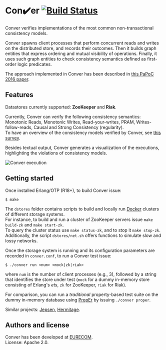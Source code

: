 # Con:heavy_check_mark:er [![Build Status](https://travis-ci.org/pviotti/conver.svg?branch=master)](https://travis-ci.org/pviotti/conver)

Conver verifies implementations of the most common non-transactional consistency models.  

Conver spawns client processes that perform concurrent reads
and writes on the distributed store, and records their outcomes.
Then it builds graph entities that express ordering and mutual visibility of operations.
Finally, it uses such graph entities to check consistency semantics
defined as first-order logic predicates.  

The approach implemented in Conver has been described in [this PaPoC 2016 paper][papoc].  

## Features

Datastores currently supported: **ZooKeeper** and **Riak**.  

Currently, Conver can verify the following consistency semantics: Monotonic Reads, Monotonic Writes,
Read-your-writes, PRAM, Writes-follow-reads, Causal and Strong Consistency (regularity).  
To have an overview of the consistency models verified by Conver, see [this survey][survey].  

Besides textual output, Conver generates a visualization of the executions,
highlighting the violations of consistency models.  

![Conver execution](http://i.imgur.com/BDGtpzX.png)

## Getting started

Once installed Erlang/OTP (R18+), to build Conver issue:

    $ make

The `dstores` folder contains scripts to build and locally run 
[Docker](https://www.docker.com/) clusters of different storage systems.  
For instance, to build and run a cluster of ZooKeeper servers
issue `make build-zk` and `make start-zk`.  
To query the cluster status use `make status-zk`, and to stop it `make stop-zk`.  
Additionally, the script `dstores/net.sh` offers functions to simulate
slow and lossy networks.  

Once the storage system is running and its configuration parameters are
recorded in `conver.conf`, to run a Conver test issue:

    $ ./conver run <num> <mock|zk|riak>

where `num` is the number of client processes (e.g., 3),
followed by a string that identifies the store under test
(`mock` for a dummy in-memory store consisting of Erlang's *ets*,
`zk` for ZooKeeper, `riak` for Riak).  

For comparison, you can run a *traditional* property-based test suite
on the dummy in-memory database using 
[PropEr](http://proper.softlab.ntua.gr/) by issuing `./conver proper`.  

Similar projects: [Jepsen][jepsen], [Hermitage][hermitage].  

## Authors and license

Conver has been developed at [EURECOM][eurecom].  
License: Apache 2.0.


 [survey]: http://arxiv.org/abs/1512.00168
 [papoc]: http://www.eurecom.fr/fr/publication/4874/download/ds-publi-4874.pdf
 [jepsen]: http://jepsen.io
 [hermitage]: https://github.com/ept/hermitage
 [eurecom]: http://www.eurecom.fr
